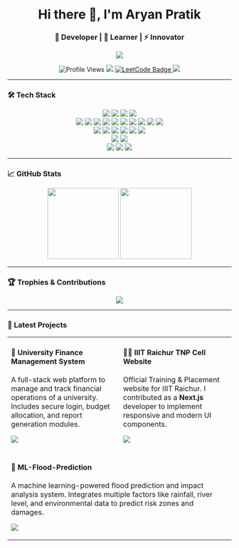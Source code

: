 <h1 align="center">Hi there 👋, I'm Aryan Pratik</h1>
<h3 align="center">🚀 Developer | 🌱 Learner | ⚡ Innovator</h3>

<p align="center">
  <img src="https://readme-typing-svg.herokuapp.com/?lines=Code.%20Create.%20Collaborate.;Crafting%20cool%20projects%20since%202022!&center=true&width=500&height=50">
</p>


<p align="center">
  <img src="https://komarev.com/ghpvc/?username=aryanpratik11&label=Profile%20views&color=0e75b6&style=flat" alt="Profile Views" />
  <a href="https://www.linkedin.com/in/aryanpratik11/"><img src="https://img.shields.io/badge/-LinkedIn-blue?style=flat-square&logo=Linkedin&logoColor=white"/></a>
  <a href="https://leetcode.com/aryanpratik11/" target="_blank">
    <img src="https://img.shields.io/badge/-LeetCode-FFA116?style=flat-square&logo=LeetCode&logoColor=black" alt="LeetCode Badge"/>
  </a>
  <a href="mailto:aryanpratik11@gmail.com"><img src="https://img.shields.io/badge/-Email-c14438?style=flat-square&logo=Gmail&logoColor=white"/></a>
</p>

---

### 🛠️ Tech Stack
<p align="center"> <!-- Programming Languages --> <img src="https://img.shields.io/badge/C++-00599C?style=for-the-badge&logo=c%2B%2B&logoColor=white"/> <img src="https://img.shields.io/badge/C-00599C?style=for-the-badge&logo=c&logoColor=white"/> <img src="https://img.shields.io/badge/Python-3776AB?style=for-the-badge&logo=python&logoColor=white"/> <img src="https://img.shields.io/badge/JavaScript-F7DF1E?style=for-the-badge&logo=javascript&logoColor=black"/> <br/> <!-- Web Development --> <img src="https://img.shields.io/badge/HTML5-E34F26?style=for-the-badge&logo=html5&logoColor=white"/> <img src="https://img.shields.io/badge/CSS3-1572B6?style=for-the-badge&logo=css3&logoColor=white"/> <img src="https://img.shields.io/badge/Bootstrap-7952B3?style=for-the-badge&logo=bootstrap&logoColor=white"/> <img src="https://img.shields.io/badge/jQuery-0769AD?style=for-the-badge&logo=jquery&logoColor=white"/> <img src="https://img.shields.io/badge/Node.js-339933?style=for-the-badge&logo=nodedotjs&logoColor=white"/> <img src="https://img.shields.io/badge/Express.js-000000?style=for-the-badge&logo=express&logoColor=white"/> <img src="https://img.shields.io/badge/React-61DAFB?style=for-the-badge&logo=react&logoColor=black"/> <img src="https://img.shields.io/badge/Next.js-000000?style=for-the-badge&logo=nextdotjs&logoColor=white"/> <img src="https://img.shields.io/badge/SQL-4479A1?style=for-the-badge&logo=postgresql&logoColor=white"/> <img src="https://img.shields.io/badge/PostgreSQL-336791?style=for-the-badge&logo=postgresql&logoColor=white"/> <br/> <!-- ML / DS Tools --> <img src="https://img.shields.io/badge/Pandas-150458?style=for-the-badge&logo=pandas&logoColor=white"/> <img src="https://img.shields.io/badge/Numpy-013243?style=for-the-badge&logo=numpy&logoColor=white"/> <img src="https://img.shields.io/badge/TensorFlow-FF6F00?style=for-the-badge&logo=tensorflow&logoColor=white"/> <img src="https://img.shields.io/badge/Scikit--Learn-F7931E?style=for-the-badge&logo=scikit-learn&logoColor=white"/> <img src="https://img.shields.io/badge/PyTorch-EE4C2C?style=for-the-badge&logo=pytorch&logoColor=white"/> <img src="https://img.shields.io/badge/Matplotlib-11557C?style=for-the-badge&logo=matplotlib&logoColor=white"/> <br/> <!-- Tools --> <img src="https://img.shields.io/badge/Git-F05032?style=for-the-badge&logo=git&logoColor=white"/> <img src="https://img.shields.io/badge/GitHub-181717?style=for-the-badge&logo=github&logoColor=white"/> <br/> <!-- Concepts --> <img src="https://img.shields.io/badge/Data Structures & Algorithms-323330?style=for-the-badge&logo=codeforces&logoColor=white"/> <img src="https://img.shields.io/badge/OOPs-00599C?style=for-the-badge"/> <img src="https://img.shields.io/badge/DBMS-4479A1?style=for-the-badge"/> </p>

---

### 📈 GitHub Stats
<p align="center">
  <img src="https://github-readme-stats.vercel.app/api?username=aryanpratik11&show_icons=true&theme=merko" height="160"/>
  <img src="https://github-readme-streak-stats.herokuapp.com?user=aryanpratik11&theme=merko" height="160"/>
</p>

---

### 🏆 Trophies & Contributions
<p align="center">
  <img src="https://github-profile-trophy.vercel.app/?username=aryanpratik11&theme=merko&margin-w=15" />
</p>

---


### 🔗 Latest Projects
<table> <tr> <td width="50%"> <h4>💸 University Finance Management System</h4> <p> A full-stack web platform to manage and track financial operations of a university. Includes secure login, budget allocation, and report generation modules. </p> <p> <a href="https://github.com/aryanpratik11/university-finance-management-system.git"> <img src="https://img.shields.io/badge/Repository-View-blue?style=flat-square&logo=github" /> </a> </p> </td> <td width="50%"> <h4>🧑‍💼 IIIT Raichur TNP Cell Website</h4> <p> Official Training & Placement website for IIIT Raichur. I contributed as a <strong>Next.js</strong> developer to implement responsive and modern UI components. </p> <p> <a href="https://github.com/mrGupta04/IIITR-placement-website.git"> <img src="https://img.shields.io/badge/Repository-View-blue?style=flat-square&logo=github" /> </a> </p> </td> </tr> <tr> <td colspan="2"> <h4>🌊 ML-Flood-Prediction</h4> <p> A machine learning-powered flood prediction and impact analysis system. Integrates multiple factors like rainfall, river level, and environmental data to predict risk zones and damages. </p> <p> <a href="https://github.com/aryanpratik11/ML-Flood-Prediction.git"> <img src="https://img.shields.io/badge/Repository-View-blue?style=flat-square&logo=github" /> </a> </p> </td> </tr> </table>
